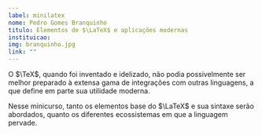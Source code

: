```yaml
---
label: minilatex
nome: Pedro Gomes Branquinho
titulo: Elementos de $\LaTeX$ e aplicações modernas 
instituicao:
img: branquinho.jpg
link: ""
---
```


O $\TeX$, quando foi inventado e idelizado, não podia possivelmente
ser melhor preparado à extensa gama de integrações com outras
linguagens, a que define em parte sua utilidade moderna.

Nesse minicurso, tanto os elementos base do $\LaTeX$ e sua sintaxe serão
abordados, quanto os diferentes ecossistemas em que a linguagem pervade.
